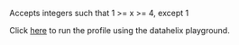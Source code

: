 Accepts integers such that 1 >= x >= 4, except 1

Click [here](https://finos.github.io/datahelix/playground/#ewogICAgImZpZWxkcyI6IFsKICAgIHsKICAgICAgIm5hbWUiOiAiYW5faW50ZWdlciIsCiAgICAgICJ0eXBlIjogImludGVnZXIiLAogICAgICAibnVsbGFibGUiOiBmYWxzZQogICAgfQogIF0sCiAgImNvbnN0cmFpbnRzIjogWwogICAgewogICAgICAiZmllbGQiOiAiYW5faW50ZWdlciIsCiAgICAgICJncmVhdGVyVGhhbk9yRXF1YWxUbyI6IDEKICAgIH0sCiAgICB7CiAgICAgICJmaWVsZCI6ICJhbl9pbnRlZ2VyIiwKICAgICAgImxlc3NUaGFuT3JFcXVhbFRvIjogNAogICAgfSwKICAgIHsKICAgICAgIm5vdCI6IHsKICAgICAgICAiZmllbGQiOiAiYW5faW50ZWdlciIsCiAgICAgICAgImVxdWFsVG8iOiAxCiAgICAgIH0KICAgIH0KICBdCn0%3D) to run the profile using the datahelix playground.
